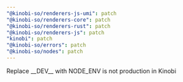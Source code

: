 ```yaml
---
"@kinobi-so/renderers-js-umi": patch
"@kinobi-so/renderers-core": patch
"@kinobi-so/renderers-rust": patch
"@kinobi-so/renderers-js": patch
"kinobi": patch
"@kinobi-so/errors": patch
"@kinobi-so/nodes": patch
---
```


Replace \_\_DEV\_\_ with NODE_ENV is not production in Kinobi
